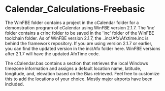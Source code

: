 # Calendar_Calculations-Freebasic

The WinFBE folder contains a project in the cCalendar folder for a demonstration program of cCalendar using WinFBE version 2.1.7. The 'inc' folder contains a crInc folder to be saved in the 'inc' folder of the WinFBE toolchain folder. As of WinFBE version 2.1.7, the ..inc\Afx\Afxtime.inc is behind the framework repository. If you are using version 2.1.7 or earlier, you can find the updated version in the inc\Afx folder here. WinFBE versions after 2.1.7 will have the updated AfxTime code.

The cCalendar.bas contains a section that retrieves the local Windows timezone information and assigns a default location name, latitude, longitude, and, elevation based on the Bias retrieved. Feel free to customize this to add the locations of your choice. Mostly major airports have been included.